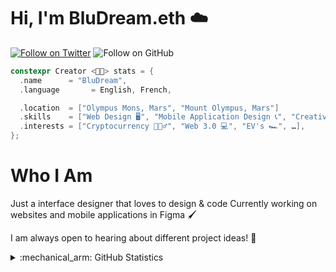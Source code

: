 # Hi, I'm BluDream.eth :cloud:

[![Follow on Twitter](https://img.shields.io/twitter/follow/Bludream_eth?color=1DA1F2&label=Follow%20on%20Twitter&logo=twitter&style=for-the-badge)](https://twitter.com/intent/follow?original_referer=https%3A%2F%2Fgithub.com%2Fbludream-eth&screen_name=Bludream.eth)
![Follow on GitHub](https://img.shields.io/github/followers/bludream-eth?color=181717&label=Follow%20on%20GitHub&logo=Github&style=for-the-badge)

```cpp
constexpr Creator <🧙🏾> stats = {
  .name      = "BluDream",
  .language       = English, French,

  .location  = ["Olympus Mons, Mars", "Mount Olympus, Mars"]
  .skills    = ["Web Design 🖥️", "Mobile Application Design 📞", "Creative Direction 🎨", …],
  .interests = ["Cryptocurrency 🚶🏾‍♂️", "Web 3.0 💻", "EV's 🏎️", …],
};
```
# Who I Am
Just a interface designer that loves to design & code
Currently working on websites and mobile applications in Figma :paintbrush:

I am always open to hearing about different project ideas! :speech_balloon:

<details>
  <summary> :mechanical_arm: GitHub Statistics </summary>

  <br/>
  <img align="left" alt="Bludream' GitHub ranking/ statistics" src="https://github-readme-stats.vercel.app/api?count_private=true&hide=contribs,issues,prs&include_all_commits&custom_title=Statistics&locale=en&show_icons=true&theme=dark&username=bludream-eth"/>
  <br clear="all"/>
</details>
